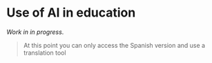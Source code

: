 # Use of AI in education

_Work in in progress_. 

> At this point you can only access the Spanish version and use a translation tool